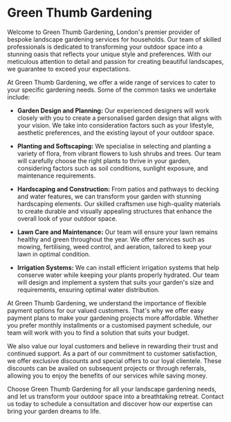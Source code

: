 # Green Thumb Gardening
Welcome to Green Thumb Gardening, London's premier provider of bespoke landscape gardening services for households. Our team of skilled professionals is dedicated to transforming your outdoor space into a stunning oasis that reflects your unique style and preferences. With our meticulous attention to detail and passion for creating beautiful landscapes, we guarantee to exceed your expectations.

At Green Thumb Gardening, we offer a wide range of services to cater to your specific gardening needs. Some of the common tasks we undertake include:

- **Garden Design and Planning:** Our experienced designers will work closely with you to create a personalised garden design that aligns with your vision. We take into consideration factors such as your lifestyle, aesthetic preferences, and the existing layout of your outdoor space.

- **Planting and Softscaping:** We specialise in selecting and planting a variety of flora, from vibrant flowers to lush shrubs and trees. Our team will carefully choose the right plants to thrive in your garden, considering factors such as soil conditions, sunlight exposure, and maintenance requirements.

- **Hardscaping and Construction:** From patios and pathways to decking and water features, we can transform your garden with stunning hardscaping elements. Our skilled craftsmen use high-quality materials to create durable and visually appealing structures that enhance the overall look of your outdoor space.

- **Lawn Care and Maintenance:** Our team will ensure your lawn remains healthy and green throughout the year. We offer services such as mowing, fertilising, weed control, and aeration, tailored to keep your lawn in optimal condition.

- **Irrigation Systems:** We can install efficient irrigation systems that help conserve water while keeping your plants properly hydrated. Our team will design and implement a system that suits your garden's size and requirements, ensuring optimal water distribution.

At Green Thumb Gardening, we understand the importance of flexible payment options for our valued customers. That's why we offer easy payment plans to make your gardening projects more affordable. Whether you prefer monthly installments or a customised payment schedule, our team will work with you to find a solution that suits your budget.

We also value our loyal customers and believe in rewarding their trust and continued support. As a part of our commitment to customer satisfaction, we offer exclusive discounts and special offers to our loyal clientele. These discounts can be availed on subsequent projects or through referrals, allowing you to enjoy the benefits of our services while saving money.

Choose Green Thumb Gardening for all your landscape gardening needs, and let us transform your outdoor space into a breathtaking retreat. Contact us today to schedule a consultation and discover how our expertise can bring your garden dreams to life.

